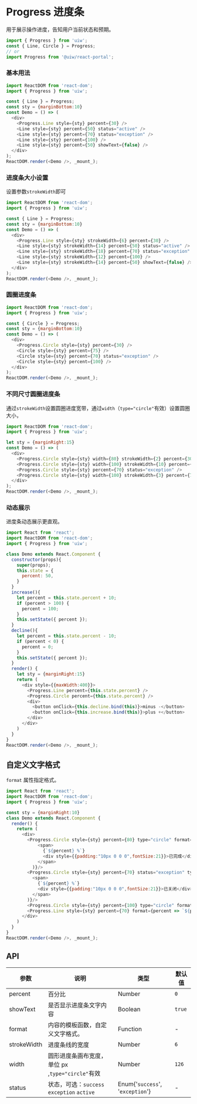 Progress 进度条
===

用于展示操作进度，告知用户当前状态和预期。

```jsx
import { Progress } from 'uiw';
const { Line, Circle } = Progress;
// or
import Progress from '@uiw/react-portal';
```

### 基本用法

<!--DemoStart,bgWhite,codePen,codeSandbox-->
```js
import ReactDOM from 'react-dom';
import { Progress } from 'uiw';

const { Line } = Progress;
const sty = {marginBottom:10}
const Demo = () => (
  <div>
    <Progress.Line style={sty} percent={30} />
    <Line style={sty} percent={50} status="active" />
    <Line style={sty} percent={70} status="exception" />
    <Line style={sty} percent={100} />
    <Line style={sty} percent={50} showText={false} />
  </div>
);
ReactDOM.render(<Demo />, _mount_);
```
<!--End-->

### 进度条大小设置

设置参数`strokeWidth`即可

<!--DemoStart,bgWhite,codePen,codeSandbox-->
```js
import ReactDOM from 'react-dom';
import { Progress } from 'uiw';

const { Line } = Progress;
const sty = {marginBottom:10}
const Demo = () => (
  <div>
    <Progress.Line style={sty} strokeWidth={6} percent={30} />
    <Line style={sty} strokeWidth={14} percent={50} status="active" />
    <Line style={sty} strokeWidth={18} percent={70} status="exception" />
    <Line style={sty} strokeWidth={12} percent={100} />
    <Line style={sty} strokeWidth={14} percent={50} showText={false} />
  </div>
);
ReactDOM.render(<Demo />, _mount_);
```
<!--End-->

### 圆圈进度条

<!--DemoStart,bgWhite,codePen,codeSandbox-->
```js
import ReactDOM from 'react-dom';
import { Progress } from 'uiw';

const { Circle } = Progress;
const sty = {marginBottom:10}
const Demo = () => (
  <div>
    <Progress.Circle style={sty} percent={30} />
    <Circle style={sty} percent={75} />
    <Circle style={sty} percent={70} status="exception" />
    <Circle style={sty} percent={100} />
  </div>
);
ReactDOM.render(<Demo />, _mount_);
```
<!--End-->

### 不同尺寸圆圈进度条

通过`strokeWidth`设置圆圈进度宽带，通过`width`（`type="circle"`有效）设置圆圈大小，

<!--DemoStart,bgWhite,codePen,codeSandbox-->
```js
import ReactDOM from 'react-dom';
import { Progress } from 'uiw';

let sty = {marginRight:15}
const Demo = () => (
  <div>
    <Progress.Circle style={sty} width={80} strokeWidth={2} percent={30} />
    <Progress.Circle style={sty} width={100} strokeWidth={10} percent={75} />
    <Progress.Circle style={sty} percent={70} status="exception" />
    <Progress.Circle style={sty} width={100} strokeWidth={3} percent={75} />
  </div>
);
ReactDOM.render(<Demo />, _mount_);
```
<!--End-->

### 动态展示

进度条动态展示更直观。

<!--DemoStart,bgWhite,codePen,codeSandbox-->
```js
import React from 'react';
import ReactDOM from 'react-dom';
import { Progress } from 'uiw';

class Demo extends React.Component {
  constructor(props){
    super(props);
    this.state = {
      percent: 50,
    }
  }
  increase(){
    let percent = this.state.percent + 10;
    if (percent > 100) {
      percent = 100;
    }
    this.setState({ percent });
  }
  decline(){
    let percent = this.state.percent - 10;
    if (percent < 0) {
      percent = 0;
    }
    this.setState({ percent });
  }
  render() {
    let sty = {marginRight:15}
    return (
      <div style={{maxWidth:400}}>
        <Progress.Line percent={this.state.percent} />
        <Progress.Circle percent={this.state.percent} />
        <div>
          <button onClick={this.decline.bind(this)}>minus -</button>
          <button onClick={this.increase.bind(this)}>plus +</button>
        </div>
      </div>
    )
  }
}
ReactDOM.render(<Demo />, _mount_);
```
<!--End-->

## 自定义文字格式

`format` 属性指定格式。

<!--DemoStart,bgWhite,codePen,codeSandbox-->
```js
import React from 'react';
import ReactDOM from 'react-dom';
import { Progress } from 'uiw';

const sty = {marginRight:10}
class Demo extends React.Component {
  render() {
    return (
      <div>
        <Progress.Circle style={sty} percent={80} type="circle" format={percent => (
            <span>
              {`${percent} %`}
              <div style={{padding:"10px 0 0 0",fontSize:21}}>已完成</div>
            </span>
          )}/>
        <Progress.Circle style={sty} percent={70} status="exception" type="circle" format={percent => (
          <span>
            {`${percent} %`}
            <div style={{padding:"10px 0 0 0",fontSize:21}}>已关闭</div>
          </span>
        )}/>
        <Progress.Circle style={sty} percent={100} type="circle" format={percent => `已完成`}/>
        <Progress.Line style={sty} percent={70} format={percent => `${percent}℃`}/>
      </div>
    )
  }
}
ReactDOM.render(<Demo />, _mount_);
```
<!--End-->


## API

| 参数 | 说明 | 类型 | 默认值 |
|------ |-------- |---------- |-------- |
| percent | 百分比 | Number | `0` |
| showText | 是否显示进度条文字内容 | Boolean | `true` |
| format | 内容的模板函数，自定义文字格式。 | Function | - |
| strokeWidth | 进度条线的宽度 | Number | `6` |
| width  | 圆形进度条画布宽度，单位 px ,`type="circle"`有效| Number | `126` |
| status | 状态，可选：`success` `exception` `active` | Enum{'`success`', '`exception`'} | - |